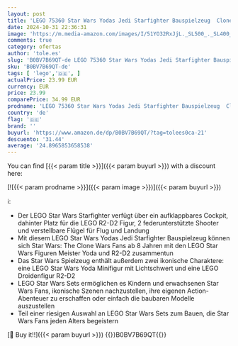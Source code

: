 ```yaml
---
layout: post
title: 'LEGO 75360 Star Wars Yodas Jedi Starfighter Bauspielzeug  Clone Wars Fahrzeug-Set mit Meister Yoda-Minifigur  Lichtschwert und Droide R2-D2-Figur'
date: 2024-10-31 22:36:31
image: 'https://m.media-amazon.com/images/I/51YO32RxJjL._SL500_._SL400_.jpg'
comments: true
category: ofertas
author: 'tole.es'
slug: 'B0BV7B69QT-de LEGO 75360 Star Wars Yodas Jedi Starfighter Bauspielzeug...'
sku: 'B0BV7B69QT-de'
tags: [ 'lego','🇩🇪', ]
actualPrice: 23.99 EUR
currency: EUR
price: 23.99
comparePrice: 34.99 EUR
prodname: 'LEGO 75360 Star Wars Yodas Jedi Starfighter Bauspielzeug  Clone Wars Fahrzeug-Set mit Meister Yoda-Minifigur  Lichtschwert und Droide R2-D2-Figur'
country: 'de'
flag: '🇩🇪'
brand: ''
buyurl: 'https://www.amazon.de/dp/B0BV7B69QT/?tag=tolees0ca-21'
descuento: '31.44'
average: '24.8965853658538'
---
```


You can find [{{< param title >}}]({{< param buyurl >}}) with a discount here:

[![{{< param prodname >}}]({{< param image >}})]({{< param buyurl >}})

ℹ️:

- Der LEGO Star Wars Starfighter verfügt über ein aufklappbares Cockpit, dahinter Platz für die LEGO R2-D2 Figur, 2 federunterstützte Shooter und verstellbare Flügel für Flug und Landung
- Mit diesem LEGO Star Wars Yodas Jedi Starfighter Bauspielzeug können sich Star Wars: The Clone Wars Fans ab 8 Jahren mit den LEGO Star Wars Figuren Meister Yoda und R2-D2 zusammentun
- Das Star Wars Spielzeug enthält außerdem zwei ikonische Charaktere: eine LEGO Star Wars Yoda Minifigur mit Lichtschwert und eine LEGO Droidenfigur R2-D2
- LEGO Star Wars Sets ermöglichen es Kindern und erwachsenen Star Wars Fans, ikonische Szenen nachzustellen, ihre eigenen Action-Abenteuer zu erschaffen oder einfach die baubaren Modelle auszustellen
- Teil einer riesigen Auswahl an LEGO Star Wars Sets zum Bauen, die Star Wars Fans jeden Alters begeistern

[🛒 Buy it!!]({{< param buyurl >}})
{{<world>}}B0BV7B69QT{{</world>}}
